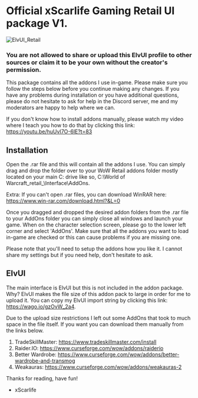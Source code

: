 # Official xScarlife Gaming Retail UI package V1. 
![ElvUI_Retail](https://user-images.githubusercontent.com/24465574/180719288-1719fec5-3a2d-419b-a8c1-e7a7a1ff7dc1.png)
### You are not allowed to share or upload this ElvUI profile to other sources or claim it to be your own without the creator's permission.

This package contains all the addons I use in-game. Please make sure you follow the steps below before you continue making any changes. If you have any problems during installation or you have additional questions, please do not hesitate to ask for help in the Discord server, me and my moderators are happy to help where we can.

If you don't know how to install addons manually, please watch my video where I teach you how to do that by clicking this link: https://youtu.be/huUvI7O-6lE?t=83

## Installation
Open the .rar file and this will contain all the addons I use. You can simply drag and drop the folder over to your WoW Retail addons folder mostly located on your main C: drive like so, C:\World of Warcraft\_retail_\Interface\AddOns. 

Extra: If you can't open .rar files, you can download WinRAR here: https://www.win-rar.com/download.html?&L=0

Once you dragged and dropped the desired addon folders from the .rar file to your AddOns folder you can simply close all windows and launch your game. When on the character selection screen, please go to the lower left corner and select 'AddOns'. Make sure that all the addons you want to load in-game are checked or this can cause problems if you are missing one. 

Please note that you'll need to setup the addons how you like it. I cannot share my settings but if you need help, don't hesitate to ask.

## ElvUI
The main interface is ElvUI but this is not included in the addon package. Why? ElvUI makes the file size of this addon pack to large in order for me to upload it. You can copy my ElvUI import string by clicking this link: https://wago.io/gzOvW_2a4.

Due to the upload size restrictions I left out some AddOns that took to much space in the file itself. If you want you can download them manually from the links below.

1) TradeSkillMaster: https://www.tradeskillmaster.com/install
2) Raider.IO: https://www.curseforge.com/wow/addons/raiderio
3) Better Wardrobe: https://www.curseforge.com/wow/addons/better-wardrobe-and-transmog
4) Weakauras: https://www.curseforge.com/wow/addons/weakauras-2

Thanks for reading, have fun!

- xScarlife
